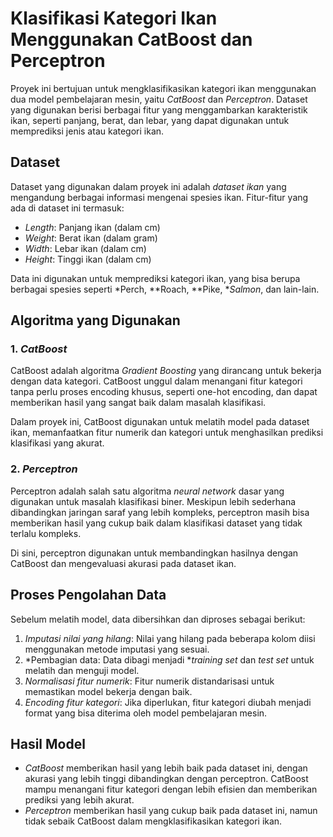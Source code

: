 # Klasifikasi Kategori Ikan Menggunakan CatBoost dan Perceptron

Proyek ini bertujuan untuk mengklasifikasikan kategori ikan menggunakan dua model pembelajaran mesin, yaitu *CatBoost* dan *Perceptron*. Dataset yang digunakan berisi berbagai fitur yang menggambarkan karakteristik ikan, seperti panjang, berat, dan lebar, yang dapat digunakan untuk memprediksi jenis atau kategori ikan.

## Dataset

Dataset yang digunakan dalam proyek ini adalah *dataset ikan* yang mengandung berbagai informasi mengenai spesies ikan. Fitur-fitur yang ada di dataset ini termasuk:

- *Length*: Panjang ikan (dalam cm)
- *Weight*: Berat ikan (dalam gram)
- *Width*: Lebar ikan (dalam cm)
- *Height*: Tinggi ikan (dalam cm)

Data ini digunakan untuk memprediksi kategori ikan, yang bisa berupa berbagai spesies seperti *Perch, **Roach, **Pike, **Salmon*, dan lain-lain.

## Algoritma yang Digunakan

### 1. *CatBoost*
CatBoost adalah algoritma *Gradient Boosting* yang dirancang untuk bekerja dengan data kategori. CatBoost unggul dalam menangani fitur kategori tanpa perlu proses encoding khusus, seperti one-hot encoding, dan dapat memberikan hasil yang sangat baik dalam masalah klasifikasi.

Dalam proyek ini, CatBoost digunakan untuk melatih model pada dataset ikan, memanfaatkan fitur numerik dan kategori untuk menghasilkan prediksi klasifikasi yang akurat.

### 2. *Perceptron*
Perceptron adalah salah satu algoritma *neural network* dasar yang digunakan untuk masalah klasifikasi biner. Meskipun lebih sederhana dibandingkan jaringan saraf yang lebih kompleks, perceptron masih bisa memberikan hasil yang cukup baik dalam klasifikasi dataset yang tidak terlalu kompleks.

Di sini, perceptron digunakan untuk membandingkan hasilnya dengan CatBoost dan mengevaluasi akurasi pada dataset ikan.

## Proses Pengolahan Data

Sebelum melatih model, data dibersihkan dan diproses sebagai berikut:
1. *Imputasi nilai yang hilang*: Nilai yang hilang pada beberapa kolom diisi menggunakan metode imputasi yang sesuai.
2. *Pembagian data: Data dibagi menjadi **training set* dan *test set* untuk melatih dan menguji model.
3. *Normalisasi fitur numerik*: Fitur numerik distandarisasi untuk memastikan model bekerja dengan baik.
4. *Encoding fitur kategori*: Jika diperlukan, fitur kategori diubah menjadi format yang bisa diterima oleh model pembelajaran mesin.

## Hasil Model

- *CatBoost* memberikan hasil yang lebih baik pada dataset ini, dengan akurasi yang lebih tinggi dibandingkan dengan perceptron. CatBoost mampu menangani fitur kategori dengan lebih efisien dan memberikan prediksi yang lebih akurat.
- *Perceptron* memberikan hasil yang cukup baik pada dataset ini, namun tidak sebaik CatBoost dalam mengklasifikasikan kategori ikan.
